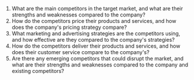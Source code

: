 

1. What are the main competitors in the target market, and what are their strengths and weaknesses compared to the company? 
2. How do the competitors price their products and services, and how does the company's pricing strategy compare? 
3. What marketing and advertising strategies are the competitors using, and how effective are they compared to the company's strategies? 
4. How do the competitors deliver their products and services, and how does their customer service compare to the company's? 
5. Are there any emerging competitors that could disrupt the market, and what are their strengths and weaknesses compared to the company and existing competitors?